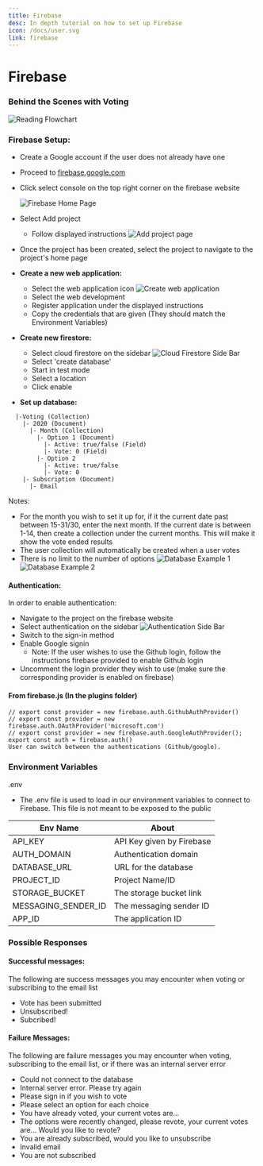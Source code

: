 ```yaml
---
title: Firebase
desc: In depth tutorial on how to set up Firebase
icon: /docs/user.svg
link: firebase
---
```


# Firebase

### Behind the Scenes with Voting

![Reading Flowchart](/Flowcharts/Voting2.png)

### Firebase Setup:

- Create a Google account if the user does not already have one
- Proceed to [firebase.google.com](https://firebase.google.com/)
- Click select console on the top right corner on the firebase website

  ![Firebase Home Page](https://i.imgur.com/gMOUg4m.png)

- Select Add project
  - Follow displayed instructions
    ![Add project page](https://i.imgur.com/EdKEsRc.png)
- Once the project has been created, select the project to navigate to the
  project's home page
- **Create a new web application:**
  - Select the web application icon
    ![Create web application](https://i.imgur.com/yXfcNHI.png)
  - Select the web development
  - Register application under the displayed instructions
  - Copy the credentials that are given (They should match the Environment
    Variables)
- **Create new firestore:**
  - Select cloud firestore on the sidebar
    ![Cloud Firestore Side Bar](https://i.imgur.com/Djsjrq3.png)
  - Select 'create database'
  - Start in test mode
  - Select a location
  - Click enable
- **Set up database:**

```
  |-Voting (Collection)
    |- 2020 (Document)
      |- Month (Collection)
        |- Option 1 (Document)
          |- Active: true/false (Field)
          |- Vote: 0 (Field)
        |- Option 2
          |- Active: true/false
          |- Vote: 0
    |- Subscription (Document)
      |- Email
```

Notes:

- For the month you wish to set it up for, if it the current date past between
  15-31/30, enter the next month. If the current date is between 1-14, then
  create a collection under the current months. This will make it show the vote
  ended results
- The user collection will automatically be created when a user votes
- There is no limit to the number of options
  ![Database Example 1](https://i.imgur.com/KqLf9iV.png)
  ![Database Example 2](https://i.imgur.com/N6iFYQY.png)

#### Authentication:

In order to enable authentication:

- Navigate to the project on the firebase website
- Select authentication on the sidebar
  ![Authentication Side Bar](https://i.imgur.com/Xeo54Cl.png)
- Switch to the sign-in method
- Enable Google signin
  - Note: If the user wishes to use the Github login, follow the instructions
    firebase provided to enable Github login
- Uncomment the login provider they wish to use (make sure the corresponding
  provider is enabled on firebase)

#### From firebase.js (In the plugins folder)

```
// export const provider = new firebase.auth.GithubAuthProvider()
// export const provider = new firebase.auth.OAuthProvider('microsoft.com')
// export const provider = new firebase.auth.GoogleAuthProvider();
export const auth = firebase.auth()
User can switch between the authentications (Github/google).
```

### Environment Variables

.env

- The .env file is used to load in our environment variables to connect to
  Firebase. This file is not meant to be exposed to the public

| Env Name            | About                     |
| ------------------- | ------------------------- |
| API_KEY             | API Key given by Firebase |
| AUTH_DOMAIN         | Authentication domain     |
| DATABASE_URL        | URL for the database      |
| PROJECT_ID          | Project Name/ID           |
| STORAGE_BUCKET      | The storage bucket link   |
| MESSAGING_SENDER_ID | The messaging sender ID   |
| APP_ID              | The application ID        |

### Possible Responses

#### Successful messages:

The following are success messages you may encounter when voting or subscribing
to the email list

- Vote has been submitted
- Unsubscribed!
- Subcribed!

#### Failure Messages:

The following are failure messages you may encounter when voting, subscribing to
the email list, or if there was an internal server error

- Could not connect to the database
- Internal server error. Please try again
- Please sign in if you wish to vote
- Please select an option for each choice
- You have already voted, your current votes are...
- The options were recently changed, please revote, your current votes are...
  Would you like to revote?
- You are already subscribed, would you like to unsubscribe
- Invalid email
- You are not subscribed
